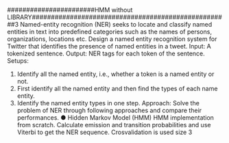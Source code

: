 #######################HMM without LIBRARY####################################################3
Named-entity recognition (NER) seeks to locate and classify named entities in text
into predefined categories such as the names of persons, organizations, locations
etc.
Design a named entity recognition system for Twitter that identifies the presence of
named entities in a tweet.
Input: A tokenized sentence.
Output: NER tags for each token of the sentence.
Setups:
1. Identify all the named entity, i.e., whether a token is a named entity or not.
2. First identify all the named entity and then find the types of each name entity.
3. Identify the named entity types in one step.
Approach: Solve the problem of NER through following approaches and compare
their performances.
● Hidden Markov Model (HMM)
HMM implementation from scratch. Calculate emission and transition probabilities and use Viterbi
to get the NER sequence.
Crosvalidation is used size 3
